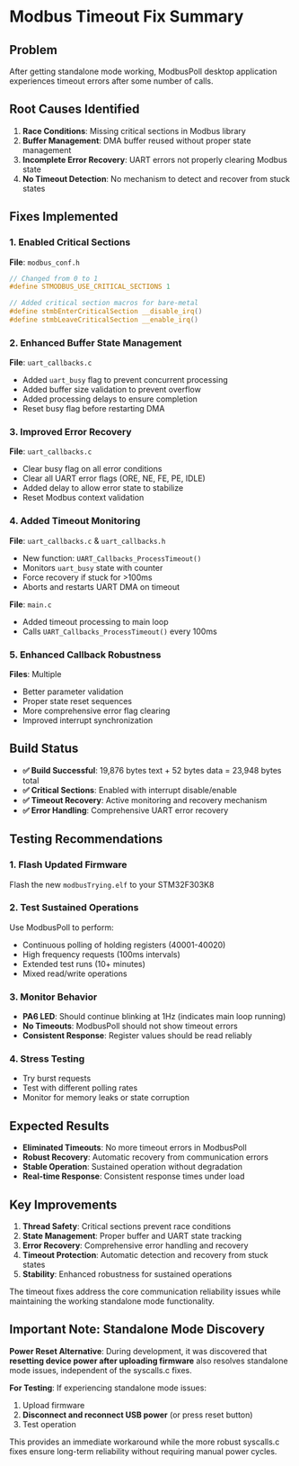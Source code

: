 # Modbus Timeout Fix Summary

## Problem

After getting standalone mode working, ModbusPoll desktop application experiences timeout errors after some number of calls.

## Root Causes Identified

1. **Race Conditions**: Missing critical sections in Modbus library
2. **Buffer Management**: DMA buffer reused without proper state management
3. **Incomplete Error Recovery**: UART errors not properly clearing Modbus state
4. **No Timeout Detection**: No mechanism to detect and recover from stuck states

## Fixes Implemented

### 1. Enabled Critical Sections

**File**: `modbus_conf.h`

```c
// Changed from 0 to 1
#define STMODBUS_USE_CRITICAL_SECTIONS 1

// Added critical section macros for bare-metal
#define stmbEnterCriticalSection __disable_irq()
#define stmbLeaveCriticalSection __enable_irq()
```

### 2. Enhanced Buffer State Management

**File**: `uart_callbacks.c`

- Added `uart_busy` flag to prevent concurrent processing
- Added buffer size validation to prevent overflow
- Added processing delays to ensure completion
- Reset busy flag before restarting DMA

### 3. Improved Error Recovery

**File**: `uart_callbacks.c`

- Clear busy flag on all error conditions
- Clear all UART error flags (ORE, NE, FE, PE, IDLE)
- Added delay to allow error state to stabilize
- Reset Modbus context validation

### 4. Added Timeout Monitoring

**File**: `uart_callbacks.c` & `uart_callbacks.h`

- New function: `UART_Callbacks_ProcessTimeout()`
- Monitors `uart_busy` state with counter
- Force recovery if stuck for >100ms
- Aborts and restarts UART DMA on timeout

**File**: `main.c`

- Added timeout processing to main loop
- Calls `UART_Callbacks_ProcessTimeout()` every 100ms

### 5. Enhanced Callback Robustness

**Files**: Multiple

- Better parameter validation
- Proper state reset sequences
- More comprehensive error flag clearing
- Improved interrupt synchronization

## Build Status

- **✅ Build Successful**: 19,876 bytes text + 52 bytes data = 23,948 bytes total
- **✅ Critical Sections**: Enabled with interrupt disable/enable
- **✅ Timeout Recovery**: Active monitoring and recovery mechanism
- **✅ Error Handling**: Comprehensive UART error recovery

## Testing Recommendations

### 1. Flash Updated Firmware

Flash the new `modbusTrying.elf` to your STM32F303K8

### 2. Test Sustained Operations

Use ModbusPoll to perform:

- Continuous polling of holding registers (40001-40020)
- High frequency requests (100ms intervals)
- Extended test runs (10+ minutes)
- Mixed read/write operations

### 3. Monitor Behavior

- **PA6 LED**: Should continue blinking at 1Hz (indicates main loop running)
- **No Timeouts**: ModbusPoll should not show timeout errors
- **Consistent Response**: Register values should be read reliably

### 4. Stress Testing

- Try burst requests
- Test with different polling rates
- Monitor for memory leaks or state corruption

## Expected Results

- **Eliminated Timeouts**: No more timeout errors in ModbusPoll
- **Robust Recovery**: Automatic recovery from communication errors
- **Stable Operation**: Sustained operation without degradation
- **Real-time Response**: Consistent response times under load

## Key Improvements

1. **Thread Safety**: Critical sections prevent race conditions
2. **State Management**: Proper buffer and UART state tracking
3. **Error Recovery**: Comprehensive error handling and recovery
4. **Timeout Protection**: Automatic detection and recovery from stuck states
5. **Stability**: Enhanced robustness for sustained operations

The timeout fixes address the core communication reliability issues while maintaining the working standalone mode functionality.

## Important Note: Standalone Mode Discovery

**Power Reset Alternative**: During development, it was discovered that **resetting device power after uploading firmware** also resolves standalone mode issues, independent of the syscalls.c fixes.

**For Testing**: If experiencing standalone mode issues:

1. Upload firmware
2. **Disconnect and reconnect USB power** (or press reset button)
3. Test operation

This provides an immediate workaround while the more robust syscalls.c fixes ensure long-term reliability without requiring manual power cycles.
